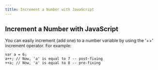 ```yaml
---
title: Increment a Number with JavaScript
---
```

## Increment a Number with JavaScript

<!-- The article goes here, in GitHub-flavored Markdown. Feel free to add YouTube videos, images, and CodePen/JSBin embeds  -->
You can easily increment (add one) to a number variable by using the '++' increment operator. For example:
    
    var a = 6;
    a++; // Now, 'a' is equal to 7 -- post-fixing
    ++a; // Now, 'a' is equal to 8 -- pre-fixing
